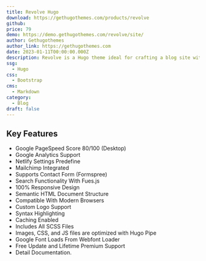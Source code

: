 ```yaml
---
title: Revolve Hugo
download: https://gethugothemes.com/products/revolve
github:
price: 79
demo: https://demo.gethugothemes.com/revolve/site/
author: Gethugothemes
author_link: https://gethugothemes.com
date: 2023-01-11T00:00:00.000Z
description: Revolve is a Hugo theme ideal for crafting a blog site with a lucrative color combination. It is perfect for professional photographers and journalists who want to showcase their work online.
ssg:
  - Hugo
css:
  - Bootstrap
cms:
  - Markdown
category:
  - Blog
draft: false
---
```


## Key Features

- Google PageSpeed Score 80/100 (Desktop)
- Google Analytics Support
- Netlify Settings Predefine
- Mailchimp Integrated
- Supports Contact Form (Formspree)
- Search Functionality With Fues.js
- 100% Responsive Design
- Semantic HTML Document Structure
- Compatible With Modern Browsers
- Custom Logo Support
- Syntax Highlighting
- Caching Enabled
- Includes All SCSS Files
- Images, CSS, and JS files are optimized with Hugo Pipe
- Google Font Loads From Webfont Loader
- Free Update and Lifetime Premium Support
- Detail Documentation.
